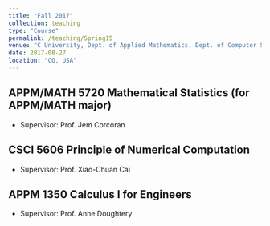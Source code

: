 ```yaml
---
title: "Fall 2017"
collection: teaching
type: "Course"
permalink: /teaching/Spring15
venue: "C University, Dept. of Applied Mathematics, Dept. of Computer Science"
date: 2017-08-27
location: "CO, USA"
---
```


APPM/MATH 5720 Mathematical Statistics (for APPM/MATH major)
------
* Supervisor: Prof. Jem Corcoran

CSCI 5606 Principle of Numerical Computation
------
* Supervisor: Prof. Xiao-Chuan Cai

APPM 1350 Calculus I for Engineers
------
* Supervisor: Prof. Anne Doughtery


